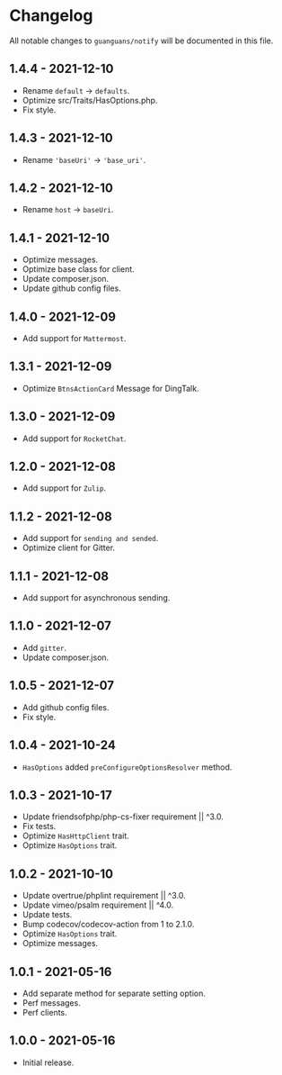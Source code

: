 # Changelog

All notable changes to `guanguans/notify` will be documented in this file.

## 1.4.4 - 2021-12-10

* Rename `default` -> `defaults`.
* Optimize src/Traits/HasOptions.php.
* Fix style.

## 1.4.3 - 2021-12-10

* Rename `'baseUri'` -> `'base_uri'`.

## 1.4.2 - 2021-12-10

* Rename `host` -> `baseUri`.

## 1.4.1 - 2021-12-10

* Optimize messages.
* Optimize base class for client.
* Update composer.json.
* Update github config files.

## 1.4.0 - 2021-12-09

* Add support for `Mattermost`.

## 1.3.1 - 2021-12-09

* Optimize `BtnsActionCard` Message for DingTalk.

## 1.3.0 - 2021-12-09

* Add support for `RocketChat`.

## 1.2.0 - 2021-12-08

* Add support for `Zulip`.

## 1.1.2 - 2021-12-08

* Add support for `sending and sended`.
* Optimize client for Gitter.

## 1.1.1 - 2021-12-08

* Add support for asynchronous sending.

## 1.1.0 - 2021-12-07

* Add `gitter`.
* Update composer.json.

## 1.0.5 - 2021-12-07

* Add github config files.
* Fix style.

## 1.0.4 - 2021-10-24

* `HasOptions` added `preConfigureOptionsResolver` method.

## 1.0.3 - 2021-10-17

* Update friendsofphp/php-cs-fixer requirement || ^3.0.
* Fix tests.
* Optimize `HasHttpClient` trait.
* Optimize `HasOptions` trait.

## 1.0.2 - 2021-10-10

* Update overtrue/phplint requirement || ^3.0.
* Update vimeo/psalm requirement || ^4.0.
* Update tests.
* Bump codecov/codecov-action from 1 to 2.1.0.
* Optimize `HasOptions` trait.
* Optimize messages.

## 1.0.1 - 2021-05-16

* Add separate method for separate setting option.
* Perf messages.
* Perf clients.

## 1.0.0 - 2021-05-16

* Initial release.
